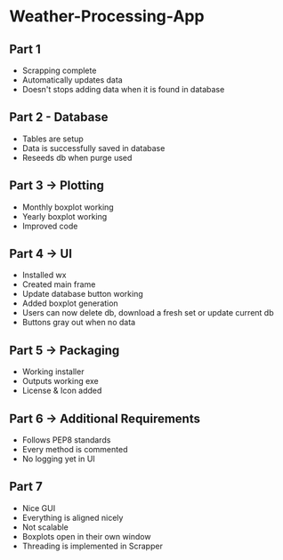 # Weather-Processing-App

## Part 1

- Scrapping complete
- Automatically updates data
- Doesn't stops adding data when it is found in database

## Part 2 - Database

- Tables are setup
- Data is successfully saved in database
- Reseeds db when purge used

## Part 3 -> Plotting

- Monthly boxplot working
- Yearly boxplot working
- Improved code

## Part 4 -> UI

- Installed wx
- Created main frame
- Update database button working
- Added boxplot generation
- Users can now delete db, download a fresh set or update current db
- Buttons gray out when no data

## Part 5 -> Packaging

- Working installer
- Outputs working exe
- License & Icon added

## Part 6 -> Additional Requirements

- Follows PEP8 standards
- Every method is commented
- No logging yet in UI

## Part 7

- Nice GUI
- Everything is aligned nicely
- Not scalable
- Boxplots open in their own window
- Threading is implemented in Scrapper
